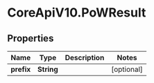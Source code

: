 # CoreApiV10.PoWResult

## Properties
Name | Type | Description | Notes
------------ | ------------- | ------------- | -------------
**prefix** | **String** |  | [optional] 


